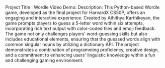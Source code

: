 Project Title : Wordle
Video Demo:  <URL HERE>
Description: This Python-based Wordle game, developed as the final project for HarvardX CS50P, offers an engaging and interactive experience. Created by Athithya Karthikeyan, 
the game prompts players to guess a 5-letter word within six attempts, incorporating rich text output with color-coded tiles and emoji feedback. The game not only challenges players' 
word-guessing skills but also includes educational elements, ensuring that the guessed words align with common singular nouns by utilizing a dictionary API. 
The project demonstrates a combination of programming proficiency, creative design, and a commitment to enhancing users' linguistic knowledge within a fun and challenging gaming environment.
